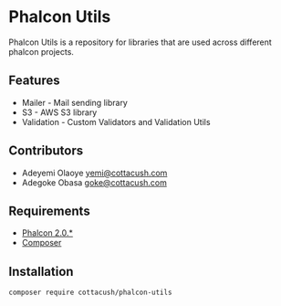Phalcon Utils
=============
Phalcon Utils is a repository for libraries that are used across different phalcon projects.


Features
--------
* Mailer - Mail sending library
* S3 - AWS S3 library
* Validation - Custom Validators and Validation Utils



Contributors
------------
* Adeyemi Olaoye <yemi@cottacush.com>
* Adegoke Obasa <goke@cottacush.com>


Requirements
------------
* [Phalcon 2.0.*](https://docs.phalconphp.com/en/latest/reference/install.html)
* [Composer](https://getcomposer.org/doc/00-intro.md#using-composer)



Installation
------------

`composer require cottacush/phalcon-utils`












